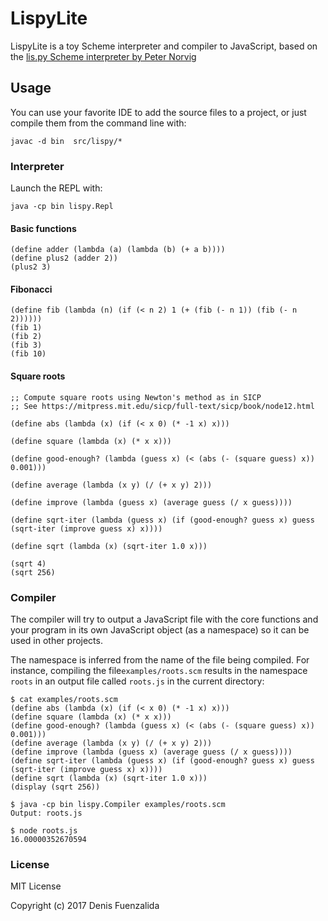 # LispyLite

LispyLite is a toy Scheme interpreter and compiler to JavaScript, based on the [lis.py Scheme interpreter by Peter Norvig](http://norvig.com/lispy.html)

## Usage

You can use your favorite IDE to add the source files to a project, or just compile them from the command line with:

```
javac -d bin  src/lispy/*
```

### Interpreter

Launch the REPL with:

```
java -cp bin lispy.Repl
```

#### Basic functions

```
(define adder (lambda (a) (lambda (b) (+ a b))))
(define plus2 (adder 2))
(plus2 3)
```

#### Fibonacci

```
(define fib (lambda (n) (if (< n 2) 1 (+ (fib (- n 1)) (fib (- n 2))))))
(fib 1)
(fib 2)
(fib 3)
(fib 10)
```

#### Square roots

```
;; Compute square roots using Newton's method as in SICP
;; See https://mitpress.mit.edu/sicp/full-text/sicp/book/node12.html

(define abs (lambda (x) (if (< x 0) (* -1 x) x)))

(define square (lambda (x) (* x x)))

(define good-enough? (lambda (guess x) (< (abs (- (square guess) x)) 0.001)))
  
(define average (lambda (x y) (/ (+ x y) 2)))

(define improve (lambda (guess x) (average guess (/ x guess))))
  
(define sqrt-iter (lambda (guess x) (if (good-enough? guess x) guess (sqrt-iter (improve guess x) x))))
                 
(define sqrt (lambda (x) (sqrt-iter 1.0 x)))

(sqrt 4)
(sqrt 256)
```

### Compiler

The compiler will try to output a JavaScript file with the core functions and your program in its own JavaScript object (as a namespace) so it can be used in other projects.

The namespace is inferred from the name of the file being compiled. For instance, compiling the file`examples/roots.scm` results in the namespace `roots` in an output file called `roots.js` in the current directory:

```
$ cat examples/roots.scm
(define abs (lambda (x) (if (< x 0) (* -1 x) x)))
(define square (lambda (x) (* x x)))
(define good-enough? (lambda (guess x) (< (abs (- (square guess) x)) 0.001)))
(define average (lambda (x y) (/ (+ x y) 2)))
(define improve (lambda (guess x) (average guess (/ x guess))))
(define sqrt-iter (lambda (guess x) (if (good-enough? guess x) guess (sqrt-iter (improve guess x) x))))
(define sqrt (lambda (x) (sqrt-iter 1.0 x)))
(display (sqrt 256))

$ java -cp bin lispy.Compiler examples/roots.scm
Output: roots.js

$ node roots.js
16.00000352670594

```

### License

MIT License

Copyright (c) 2017 Denis Fuenzalida
